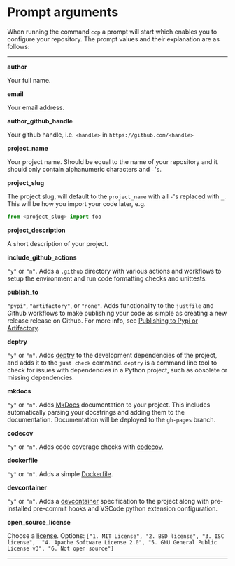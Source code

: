 # Prompt arguments

When running the command `ccp` a prompt will start which enables you to configure your repository. The
prompt values and their explanation are as follows:

---

**author**

Your full name.

**email**

Your email address.

**author_github_handle**

Your github handle, i.e. `<handle>` in `https://github.com/<handle>`

**project_name**

Your project name. Should be equal to the name of your repository
and it should only contain alphanumeric characters and `-`'s.

**project_slug**

The project slug, will default to the `project_name` with all `-`'s
replaced with `_`. This will be how you import your code later, e.g.

```python
from <project_slug> import foo
```

**project_description**

A short description of your project.

**include_github_actions**

`"y"` or `"n"`. Adds a `.github` directory with various actions and
workflows to setup the environment and run code formatting checks
and unittests.

**publish_to**

`"pypi"`, `"artifactory"`, or `"none"`. Adds functionality to the
`justfile` and Github workflows to make publishing your code as
simple as creating a new release release on Github. For more info,
see
[Publishing to Pypi or Artifactory](./features/publishing.md).

**deptry**

`"y"` or `"n"`. Adds [deptry](https://fpgmaas.github.io/deptry/)
to the development dependencies of the project, and adds it to the `just check` command. `deptry` is a command line tool to check for issues with dependencies in a Python project, such as obsolete or missing dependencies.

**mkdocs**

`"y"` or `"n"`. Adds [MkDocs](https://www.mkdocs.org/)
documentation to your project. This includes automatically parsing
your docstrings and adding them to the documentation. Documentation
will be deployed to the `gh-pages` branch.

**codecov**

`"y"` or `"n"`. Adds code coverage checks with [codecov](https://about.codecov.io/).

**dockerfile**

`"y"` or `"n"`. Adds a simple [Dockerfile](https://docker.com).

**devcontainer**

`"y"` or `"n"`. Adds a [devcontainer](https://code.visualstudio.com/docs/devcontainers/containers) specification to the project along with pre-installed pre-commit hooks and VSCode python extension configuration.

**open_source_license**

Choose a [license](https://choosealicense.com/). Options:
`["1. MIT License", "2. BSD license", "3. ISC license",  "4. Apache Software License 2.0", "5. GNU General Public License v3", "6. Not open source"]`

---
